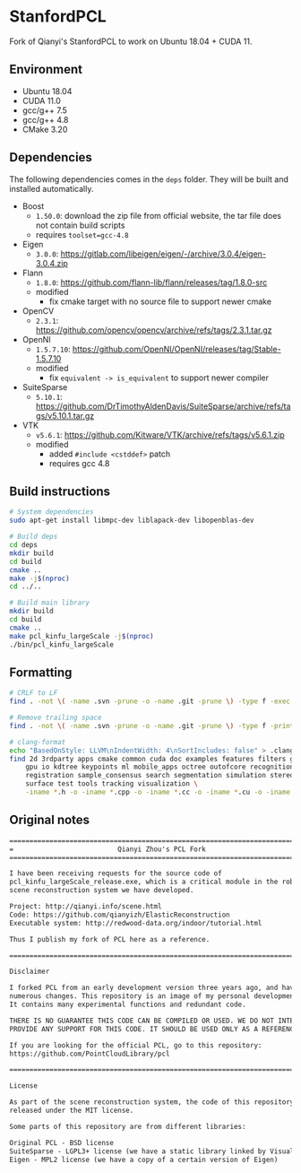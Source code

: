 # StanfordPCL

Fork of Qianyi's StanfordPCL to work on Ubuntu 18.04 + CUDA 11.

## Environment

- Ubuntu 18.04
- CUDA 11.0
- gcc/g++ 7.5
- gcc/g++ 4.8
- CMake 3.20

## Dependencies

The following dependencies comes in the `deps` folder. They will be built and
installed automatically.

- Boost
  - `1.50.0`: download the zip file from official website, the tar file does not
    contain build scripts
  - requires `toolset=gcc-4.8`
- Eigen
  - `3.0.0`: https://gitlab.com/libeigen/eigen/-/archive/3.0.4/eigen-3.0.4.zip
- Flann
  - `1.8.0`: https://github.com/flann-lib/flann/releases/tag/1.8.0-src
  - modified
    - fix cmake target with no source file to support newer cmake
- OpenCV
  - `2.3.1`: https://github.com/opencv/opencv/archive/refs/tags/2.3.1.tar.gz
- OpenNI
  - `1.5.7.10`: https://github.com/OpenNI/OpenNI/releases/tag/Stable-1.5.7.10
  - modified
    - fix `equivalent -> is_equivalent` to support newer compiler
- SuiteSparse
  - `5.10.1`: https://github.com/DrTimothyAldenDavis/SuiteSparse/archive/refs/tags/v5.10.1.tar.gz
- VTK
  - `v5.6.1`: https://github.com/Kitware/VTK/archive/refs/tags/v5.6.1.zip
  - modified
    - added `#include <cstddef>` patch
    - requires gcc 4.8

## Build instructions

```bash
# System dependencies
sudo apt-get install libmpc-dev liblapack-dev libopenblas-dev

# Build deps
cd deps
mkdir build
cd build
cmake ..
make -j$(nproc)
cd ../..

# Build main library
mkdir build
cd build
cmake ..
make pcl_kinfu_largeScale -j$(nproc)
./bin/pcl_kinfu_largeScale
```

## Formatting

```bash
# CRLF to LF
find . -not \( -name .svn -prune -o -name .git -prune \) -type f -exec dos2unix {} \;

# Remove trailing space
find . -not \( -name .svn -prune -o -name .git -prune \) -type f -print0 | xargs -0 perl -pi -e 's/ +$//'

# clang-format
echo "BasedOnStyle: LLVM\nIndentWidth: 4\nSortIncludes: false" > .clang-format
find 2d 3rdparty apps cmake common cuda doc examples features filters geometry \
    gpu io kdtree keypoints ml mobile_apps octree outofcore recognition \
    registration sample_consensus search segmentation simulation stereo \
    surface test tools tracking visualization \
    -iname *.h -o -iname *.cpp -o -iname *.cc -o -iname *.cu -o -iname *.hpp -o -iname *.cuh | xargs clang-format-10 -i
```

## Original notes

```txt
===============================================================================
=                          Qianyi Zhou's PCL Fork                             =
===============================================================================

I have been receiving requests for the source code of
pcl_kinfu_largeScale_release.exe, which is a critical module in the robust
scene reconstruction system we have developed.

Project: http://qianyi.info/scene.html
Code: https://github.com/qianyizh/ElasticReconstruction
Executable system: http://redwood-data.org/indoor/tutorial.html

Thus I publish my fork of PCL here as a reference.

===============================================================================

Disclaimer

I forked PCL from an early development version three years ago, and have made
numerous changes. This repository is an image of my personal development chunk.
It contains many experimental functions and redundant code.

THERE IS NO GUARANTEE THIS CODE CAN BE COMPILED OR USED. WE DO NOT INTEND TO
PROVIDE ANY SUPPORT FOR THIS CODE. IT SHOULD BE USED ONLY AS A REFERENCE.

If you are looking for the official PCL, go to this repository:
https://github.com/PointCloudLibrary/pcl

===============================================================================

License

As part of the scene reconstruction system, the code of this repository is
released under the MIT license.

Some parts of this repository are from different libraries:

Original PCL - BSD license
SuiteSparse - LGPL3+ license (we have a static library linked by Visual Studio)
Eigen - MPL2 license (we have a copy of a certain version of Eigen)
```
